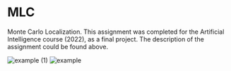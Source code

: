 # MLC
Monte Carlo Localization. This assignment was completed for the Artificial Intelligence course (2022), as a final project. The description of the assignment could be found above. 



![example (1)](https://user-images.githubusercontent.com/65367384/208878703-361b98b3-1562-450d-b159-bec2f615d2da.gif)
![example](https://user-images.githubusercontent.com/65367384/208878736-b0df33ba-34eb-42f9-b2c9-6d6ab5e800d2.gif)
